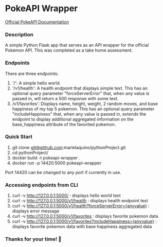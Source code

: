 # PokeAPI Wrapper 
[Official PokeAPI Documentation](https://pokeapi.co/docs/v2)

### Description
A simple Python Flask app that serves as an API wrapper for the official Pokemon API.
This was completed as a take home assessment. 

### Endpoints
There are three endpoints: 
1. '/': A simple hello world. 
2. '/v1/health': A health endpoint that displays simple text. This has an optional query parameter "forceServerError" that, when any value is passed in, will return a 500 response with some text.
3. /v1/favorites': Displays name, height, weight, 2 random moves, and base happiness of my top 5 pokemon. This has an optional query parameter "includeHappiness" that, when any value is passed in, extends the endpoint to display additional aggregated information on the base_happiness attribute of the favorited pokemon.


### Quick Start

1. git clone git@github.com:marielaquino/pythonProject.git
2. cd pythonProject/
3. docker build -t pokeapi-wrapper .
4. docker run -p 14420:5000 pokeapi-wrapper

Port 14420 can be changed to any port if currently in use. 

### Accessing endpoints from CLI 

1. curl -v http://127.0.0.1:5000/ : displays hello world text 
2. curl -v http://127.0.0.1:5000/v1/health : displays health endpoint text
3. curl -v http://127.0.0.1:5000/v1/health?forceServerError={anyvalue} : displays error message 
4. curl -v http://127.0.0.1:5000/v1/favorites : displays favorite pokemon data
5. curl -v http://127.0.0.1:5000/v1/favorites?includeHappiness={anyvalue} : displays favorite pokemon data with base happiness aggregated data 

### Thanks for your time! 🙏 